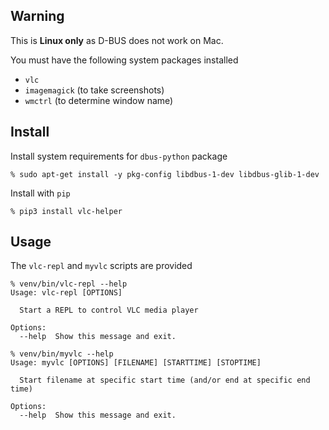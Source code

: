 ## Warning

This is **Linux only** as D-BUS does not work on Mac.

You must have the following system packages installed

- `vlc`
- `imagemagick` (to take screenshots)
- `wmctrl` (to determine window name)

## Install

Install system requirements for `dbus-python` package

```
% sudo apt-get install -y pkg-config libdbus-1-dev libdbus-glib-1-dev
```

Install with `pip`

```
% pip3 install vlc-helper
```

## Usage

The `vlc-repl` and `myvlc` scripts are provided

```
% venv/bin/vlc-repl --help
Usage: vlc-repl [OPTIONS]

  Start a REPL to control VLC media player

Options:
  --help  Show this message and exit.

% venv/bin/myvlc --help
Usage: myvlc [OPTIONS] [FILENAME] [STARTTIME] [STOPTIME]

  Start filename at specific start time (and/or end at specific end time)

Options:
  --help  Show this message and exit.

```
